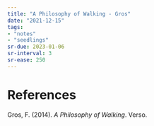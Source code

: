 ```yaml
---
title: "A Philosophy of Walking - Gros"
date: "2021-12-15"
tags:
- "notes"
- "seedlings"
sr-due: 2023-01-06
sr-interval: 3
sr-ease: 250
---
```




# References

Gros, F. (2014). *A Philosophy of Walking*. Verso.

